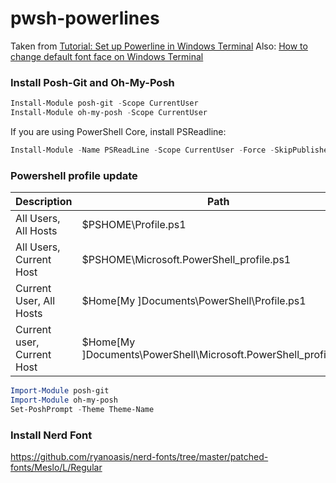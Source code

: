 # pwsh-powerlines #
Taken from [Tutorial: Set up Powerline in Windows Terminal](https://docs.microsoft.com/en-us/windows/terminal/tutorials/powerline-setup)
Also: [How to change default font face on Windows Terminal](https://pureinfotech.com/change-font-face-windows-terminal)

### Install Posh-Git and Oh-My-Posh ###

```powershell
Install-Module posh-git -Scope CurrentUser
Install-Module oh-my-posh -Scope CurrentUser
```

If you are using PowerShell Core, install PSReadline:

```powershell
Install-Module -Name PSReadLine -Scope CurrentUser -Force -SkipPublisherCheck
```

### Powershell profile update ###
| Description                | Path                                                             |   |   |   |
|----------------------------|------------------------------------------------------------------|---|---|---|
| All Users, All Hosts       | $PSHOME\Profile.ps1                                              |   |   |   |
| All Users, Current Host    | $PSHOME\Microsoft.PowerShell_profile.ps1                         |   |   |   |
| Current User, All Hosts    | $Home\[My ]Documents\PowerShell\Profile.ps1                      |   |   |   |
| Current user, Current Host | $Home\[My ]Documents\PowerShell\Microsoft.PowerShell_profile.ps1 |   |   |   |

```powershell
Import-Module posh-git
Import-Module oh-my-posh
Set-PoshPrompt -Theme Theme-Name
```

### Install Nerd Font ###
https://github.com/ryanoasis/nerd-fonts/tree/master/patched-fonts/Meslo/L/Regular